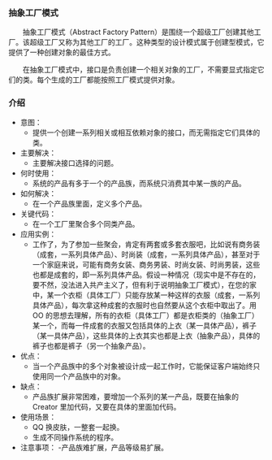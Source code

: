### 抽象工厂模式
&emsp;&emsp;抽象工厂模式（Abstract Factory Pattern）是围绕一个超级工厂创建其他工厂。该超级工厂又称为其他工厂的工厂。这种类型的设计模式属于创建型模式，它提供了一种创建对象的最佳方式。

&emsp;&emsp;在抽象工厂模式中，接口是负责创建一个相关对象的工厂，不需要显式指定它们的类。每个生成的工厂都能按照工厂模式提供对象。

### 介绍
- 意图：
    - 提供一个创建一系列相关或相互依赖对象的接口，而无需指定它们具体的类。
- 主要解决：
    - 主要解决接口选择的问题。
- 何时使用：
    - 系统的产品有多于一个的产品族，而系统只消费其中某一族的产品。
- 如何解决：
    - 在一个产品族里面，定义多个产品。
- 关键代码：
    - 在一个工厂里聚合多个同类产品。
- 应用实例：
    - 工作了，为了参加一些聚会，肯定有两套或多套衣服吧，比如说有商务装（成套，一系列具体产品）、时尚装（成套，一系列具体产品），甚至对于一个家庭来说，可能有商务女装、商务男装、时尚女装、时尚男装，这些也都是成套的，即一系列具体产品。假设一种情况（现实中是不存在的，要不然，没法进入共产主义了，但有利于说明抽象工厂模式），在您的家中，某一个衣柜（具体工厂）只能存放某一种这样的衣服（成套，一系列具体产品），每次拿这种成套的衣服时也自然要从这个衣柜中取出了。用 OO 的思想去理解，所有的衣柜（具体工厂）都是衣柜类的（抽象工厂）某一个，而每一件成套的衣服又包括具体的上衣（某一具体产品），裤子（某一具体产品），这些具体的上衣其实也都是上衣（抽象产品），具体的裤子也都是裤子（另一个抽象产品）。
- 优点：
    - 当一个产品族中的多个对象被设计成一起工作时，它能保证客户端始终只使用同一个产品族中的对象。
- 缺点：
    - 产品族扩展非常困难，要增加一个系列的某一产品，既要在抽象的 Creator 里加代码，又要在具体的里面加代码。
- 使用场景： 
    - QQ 换皮肤，一整套一起换。 
    - 生成不同操作系统的程序。
- 注意事项：
    -产品族难扩展，产品等级易扩展。